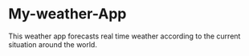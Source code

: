 # My-weather-App
This weather app forecasts real time weather according to the current situation around the world.
